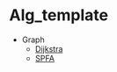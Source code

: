 # Alg_template

- Graph
  - [Dijkstra](https://www.luogu.com.cn/record/127052217)
  - [SPFA](https://www.luogu.com.cn/record/127065286)